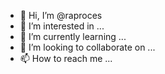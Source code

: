 - 👋 Hi, I’m @raproces
- 👀 I’m interested in ...
- 🌱 I’m currently learning ...
- 💞️ I’m looking to collaborate on ...
- 📫 How to reach me ...

<!---
raproces/raproces is a ✨ special ✨ repository because its `README.md` (this file) appears on your GitHub profile.
You can click the Preview link to take a look at your changes.
--->

